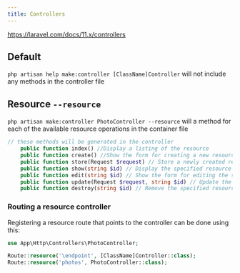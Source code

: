 ```yaml
---
title: Controllers
---
```


https://laravel.com/docs/11.x/controllers

## Default

`php artisan help make:controller [ClassName]Controller` will not include any methods in the controller file 

## Resource `--resource`

`php artisan make:controller PhotoController --resource` will a method for each of the available resource operations in the container file

```php
// these methods will be generated in the controller
    public function index() //Display a listing of the resource
    public function create() //Show the form for creating a new resource
    public function store(Request $request) // Store a newly created resource in storage
    public function show(string $id) // Display the specified resource
    public function edit(string $id) // Show the form for editing the specified resource
    public function update(Request $request, string $id) // Update the specified resource in storage
    public function destroy(string $id) // Remove the specified resource from storage
```
### Routing a resource controller

Registering a resource route that points to the controller can be done using this:

```php
use App\Http\Controllers\PhotoController;

Route::resource('\endpoint', [ClassName]Controller::class);
Route::resource('photos', PhotoController::class);
```
